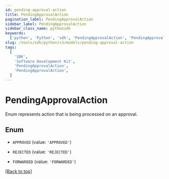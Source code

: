 ```yaml
---
id: pending-approval-action
title: PendingApprovalAction
pagination_label: PendingApprovalAction
sidebar_label: PendingApprovalAction
sidebar_class_name: pythonsdk
keywords:
  ['python', 'Python', 'sdk', 'PendingApprovalAction', 'PendingApprovalAction']
slug: /tools/sdk/python/v3/models/pending-approval-action
tags:
  [
    'SDK',
    'Software Development Kit',
    'PendingApprovalAction',
    'PendingApprovalAction',
  ]
---
```


# PendingApprovalAction

Enum represents action that is being processed on an approval.

## Enum

- `APPROVED` (value: `'APPROVED'`)

- `REJECTED` (value: `'REJECTED'`)

- `FORWARDED` (value: `'FORWARDED'`)

[[Back to top]](#)
